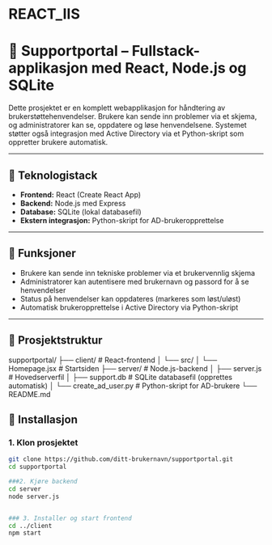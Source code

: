 # REACT_IIS

# 💬 Supportportal – Fullstack-applikasjon med React, Node.js og SQLite

Dette prosjektet er en komplett webapplikasjon for håndtering av brukerstøttehenvendelser. Brukere kan sende inn problemer via et skjema, og administratorer kan se, oppdatere og løse henvendelsene. Systemet støtter også integrasjon med Active Directory via et Python-skript som oppretter brukere automatisk.

---

## 🧱 Teknologistack

- **Frontend:** React (Create React App)
- **Backend:** Node.js med Express
- **Database:** SQLite (lokal databasefil)
- **Ekstern integrasjon:** Python-skript for AD-brukeropprettelse

---

## 📸 Funksjoner

- Brukere kan sende inn tekniske problemer via et brukervennlig skjema
- Administratorer kan autentisere med brukernavn og passord for å se henvendelser
- Status på henvendelser kan oppdateres (markeres som løst/uløst)
- Automatisk brukeropprettelse i Active Directory via Python-skript

---

## 📂 Prosjektstruktur
supportportal/
├── client/ # React-frontend
│ └── src/
│ └── Homepage.jsx # Startsiden
├── server/ # Node.js-backend
│ ├── server.js # Hovedserverfil
│ ├── support.db # SQLite databasefil (opprettes automatisk)
│ └── create_ad_user.py # Python-skript for AD-brukere
└── README.md

## 🚀 Installasjon

### 1. Klon prosjektet

```bash
git clone https://github.com/ditt-brukernavn/supportportal.git
cd supportportal

###2. Kjøre backend
cd server
node server.js


### 3. Installer og start frontend
cd ../client
npm start
